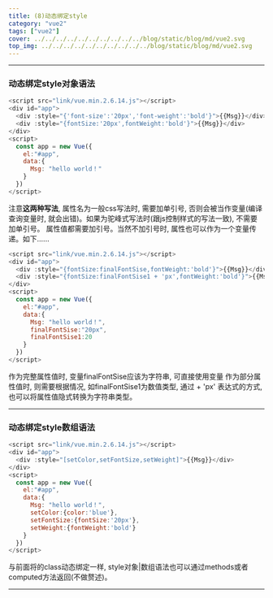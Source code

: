 ```yaml
---
title: (8)动态绑定style
category: "vue2"
tags: ["vue2"]
cover: ../../../../../../../../../../blog/static/blog/md/vue2.svg
top_img: ../../../../../../../../../../blog/static/blog/md/vue2.svg
---
```


***

### 动态绑定style对象语法


```js vue2
<script src="link/vue.min.2.6.14.js"></script>
<div id="app">
  <div :style="{'font-size':'20px','font-weight':'bold'}">{{Msg}}</div>
  <div :style="{fontSize:'20px',fontWeight:'bold'}">{{Msg}}</div>
</div>
<script>
  const app = new Vue({
    el:"#app",
    data:{
      Msg: "hello world！"
    }
  })
</script>
```


注意**这两种写法**, 属性名为一般css写法时, 需要加单引号, 否则会被当作变量(编译查询变量时, 就会出错)。如果为驼峰式写法时(跟js控制样式的写法一致), 不需要加单引号。
属性值都需要加引号。当然不加引号时, 属性也可以作为一个变量传递。如下......



```js vue2
<script src="link/vue.min.2.6.14.js"></script>
<div id="app">
  <div :style="{fontSize:finalFontSise,fontWeight:'bold'}">{{Msg}}</div>
  <div :style="{fontSize:finalFontSise1 + 'px',fontWeight:'bold'}">{{Msg}}</div>
</div>
<script>
  const app = new Vue({
    el:"#app",
    data:{
      Msg: "hello world！",
      finalFontSise:"20px",
      finalFontSise1:20
    }
  })
</script>
```



作为完整属性值时, 变量finalFontSise应该为字符串, 可直接使用变量
作为部分属性值时, 则需要根据情况, 如finalFontSise1为数值类型, 通过 + 'px' 表达式的方式, 也可以将属性值隐式转换为字符串类型。


***

### 动态绑定style数组语法


```js vue2
<script src="link/vue.min.2.6.14.js"></script>
<div id="app">
  <div :style="[setColor,setFontSize,setWeight]">{{Msg}}</div>
</div>
<script>
  const app = new Vue({
    el:"#app",
    data:{
      Msg: "hello world！",
      setColor:{color:'blue'},
      setFontSize:{fontSize:'20px'},
      setWeight:{fontWeight:'bold'}
    }
  })
</script>
```


与前面将的class动态绑定一样, style对象|数组语法也可以通过methods或者computed方法返回(不做赘述)。

***

